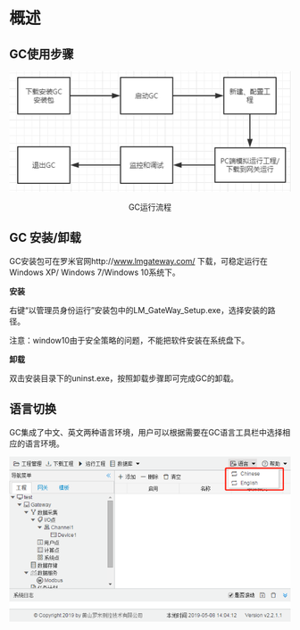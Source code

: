 # 概述

## GC使用步骤

![GC运行流程](assets/GC运行流程.png)

<center>GC运行流程</center>



## GC 安装/卸载

GC安装包可在罗米官网http://www.lmgateway.com/ 下载，可稳定运行在Windows XP/ Windows  7/Windows 10系统下。

**安装**

右键“以管理员身份运行”安装包中的LM_GateWay_Setup.exe，选择安装的路径。

注意：window10由于安全策略的问题，不能把软件安装在系统盘下。

**卸载**

双击安装目录下的uninst.exe，按照卸载步骤即可完成GC的卸载。



## 语言切换

GC集成了中文、英文两种语言环境，用户可以根据需要在GC语言工具栏中选择相应的语言环境。

![语言](assets/语言.png)



